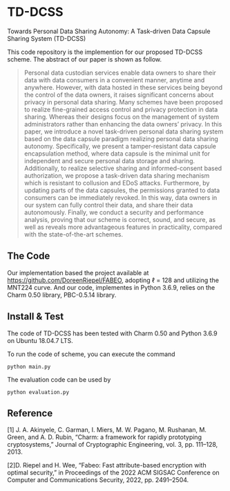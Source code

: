 # TD-DCSS
Towards Personal Data Sharing Autonomy: A Task-driven Data Capsule Sharing System (TD-DCSS)

This code repository is the implemention 
for our proposed TD-DCSS scheme. The abstract of our 
paper is shown as follow. 

>Personal data custodian services enable data owners to share their data with data consumers in a convenient manner, anytime and anywhere. However, with data hosted in these services being beyond the control of the data owners, it raises significant concerns about privacy in personal data sharing. Many schemes have been proposed to realize fine-grained access control and privacy protection in data sharing. Whereas their designs focus on the management of system administrators rather than enhancing the data owners’ privacy. In this paper, we introduce a novel task-driven personal data sharing system based on the data capsule paradigm realizing personal data sharing autonomy. Specifically, we present a tamper-resistant data capsule encapsulation method, where data capsule is the minimal unit for independent and secure personal data storage and sharing. Additionally, to realize selective sharing and informed-consent based authorization, we propose a task-driven data sharing mechanism which is resistant to collusion and EDoS attacks. Furthermore, by updating parts of the data capsules, the permissions granted to data consumers can be immediately revoked. In this way, data owners in our system can fully control their data, and share their data autonomously. Finally, we conduct a security and performance analysis, proving that our scheme is correct, sound, and secure, as well as reveals more advantageous features in practicality, compared with the state-of-the-art schemes.

## The Code 
Our implementation based the project available at https://github.com/DoreenRiepel/FABEO, adopting $\ell$ = 128 and utilizing the MNT224 curve. 
And our code, implementes in Python 3.6.9, relies on the Charm 0.50 library, PBC-0.5.14 library. 

## Install & Test
The code of TD-DCSS has been tested with Charm 0.50 and Python 3.6.9 on Ubuntu 18.04.7 LTS. 

To run the code of scheme, you can execute the command 

```python main.py```

The evaluation code can be used by 

```python evaluation.py```

## Reference

[1] J. A. Akinyele, C. Garman, I. Miers, M. W. Pagano, M. Rushanan, M. Green, and A. D. Rubin, “Charm: a framework for rapidly prototyping cryptosystems,” Journal of Cryptographic Engineering, vol. 3, pp. 111–128, 2013.

[2]D. Riepel and H. Wee, “Fabeo: Fast attribute-based encryption with
optimal security,” in Proceedings of the 2022 ACM SIGSAC Conference
on Computer and Communications Security, 2022, pp. 2491–2504.
